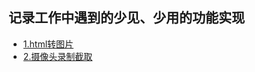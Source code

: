 ## 记录工作中遇到的少见、少用的功能实现
- <a href="./1.html转图片.md">1.html转图片<a/>
- <a href="./2.摄像头录制截取.md">2.摄像头录制截取<a/>
